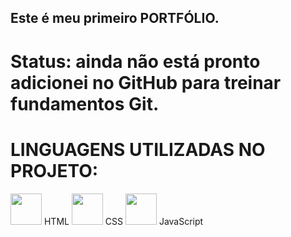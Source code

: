 ##  Este é meu primeiro PORTFÓLIO.

# Status: ainda não está pronto adicionei no GitHub para treinar fundamentos Git.

# LINGUAGENS UTILIZADAS NO PROJETO:

<div>
  <img src="https://devicon-website.vercel.app/api/html5/original.svg" width="50" height="50" />
    <span> HTML </span>
   <img src="https://devicon-website.vercel.app/api/css3/original.svg" width="50" height="50" />
    <span> CSS </span>
   <img src="https://devicon-website.vercel.app/api/javascript/original.svg" width="50" height="50" />
   <span> JavaScript </span>
</div>